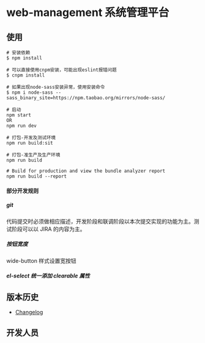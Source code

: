 # web-management 系统管理平台

## 使用

```
# 安装依赖
$ npm install

# 可以直接使用cnpm安装，可能出现eslint报错问题
$ cnpm install

# 如果出现node-sass安装异常，使用安装命令
$ npm i node-sass --sass_binary_site=https://npm.taobao.org/mirrors/node-sass/

# 启动
npm start
OR
npm run dev

# 打包-开发及测试环境
npm run build:sit

# 打包-准生产及生产环境
npm run build

# Build for production and view the bundle analyzer report
npm run build --report
```

#### 部分开发规则

##### git

代码提交时必须做相应描述，开发阶段和联调阶段以本次提交实现的功能为主。测试阶段可以以 JIRA 的内容为主。

##### 按钮宽度

wide-button 样式设置宽按钮

##### el-select 统一添加 clearable 属性

## 版本历史

- [Changelog](http://gitlab.fic/fecode/vue-element-base/blob/trunk/changelog.md)

## 开发人员
